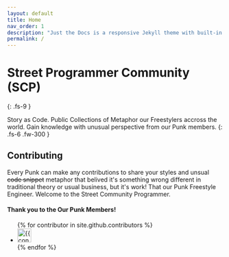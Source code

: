 ```yaml
---
layout: default
title: Home
nav_order: 1
description: "Just the Docs is a responsive Jekyll theme with built-in search that is easily customizable and hosted on GitHub Pages."
permalink: /
---
```


# Street Programmer Community (SCP)
{: .fs-9 }

Story as Code. Public Collections of Metaphor our Freestylers accross the world. Gain knowledge with unusual perspective from our Punk members.
{: .fs-6 .fw-300 }

## Contributing

Every Punk can make any contributions to share your styles and unsual ~~code snippet~~ metaphor that belived it's something wrong different in traditional theory or usual business, but it's work! That our Punk Freestyle Engineer. Welcome to the Street Community Programmer.

#### Thank you to the Our Punk Members!

<ul class="list-style-none">
{% for contributor in site.github.contributors %}
  <li class="d-inline-block mr-1">
     <a href="{{ contributor.html_url }}"><img src="{{ contributor.avatar_url }}" width="32" height="32" alt="{{ contributor.login }}"></a>
  </li>
{% endfor %}
</ul>